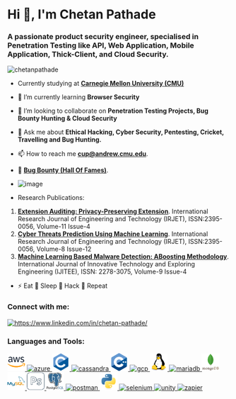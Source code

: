 <h1 align="left">Hi 👋, I'm Chetan Pathade</h1>
<h3 align="left">A passionate product security engineer, specialised in Penetration Testing like API, Web Application, Mobile Application, Thick-Client, and Cloud Security.</h3>

<p align="left"> <img src="https://komarev.com/ghpvc/?username=chetanpathade&label=Profile%20views&color=0e75b6&style=flat" alt="chetanpathade" /> </p>

- Currently studying at **<a href ="https://www.cmu.edu/">Carnegie Mellon University (CMU)</a>**

- 🌱 I’m currently learning **Browser Security**

- 👯 I’m looking to collaborate on **Penetration Testing Projects, Bug Bounty Hunting & Cloud Security**

- 💬 Ask me about **Ethical Hacking, Cyber Security, Pentesting, Cricket, Travelling and Bug Hunting.**

- 📫 How to reach me **cup@andrew.cmu.edu**.

- 🏅 **<a href ="https://drive.google.com/file/d/1E5mlQyjylLvUbJbtWX0AS4p7KhsGiEGs/view">Bug Bounty (Hall Of Fames)</a>**.

- ![image](https://github.com/ChetanPathade/ChetanPathade/assets/39673251/e47e6c77-ba61-43f7-9d74-213d729273db) 


- Research Publications:
1. **<a href ="https://www.irjet.net/archives/V11/i4/IRJET-V11I4401.pdf">Extension Auditing: Privacy-Preserving Extension</a>**. International Research Journal of Engineering and Technology (IRJET), ISSN:2395-0056, Volume-11 Issue-4
2. **<a href ="https://www.irjet.net/archives/V8/i12/IRJET-V8I12210.pdf">Cyber Threats Prediction Using Machine Learning</a>**. International Research Journal of Engineering and Technology (IRJET), ISSN:2395-0056, Volume-8 Issue-12
3. **<a href ="https://www.ijitee.org/wp-content/uploads/papers/v9i4/D1717029420.pdf">Machine Learning Based Malware Detection: ABoosting Methodology</a>**. International Journal of Innovative Technology and Exploring Engineering (IJITEE), ISSN: 2278-3075, Volume-9 Issue-4

- ⚡ Eat :arrows_counterclockwise: Sleep :arrows_counterclockwise: Hack :arrows_counterclockwise: Repeat 

<h3 align="left">Connect with me:</h3>
<p align="left">
<a href="https://linkedin.com/in/chetan-pathade/" target="blank"><img align="center" src="https://raw.githubusercontent.com/rahuldkjain/github-profile-readme-generator/master/src/images/icons/Social/linked-in-alt.svg" alt="https://www.linkedin.com/in/chetan-pathade/" height="30" width="40" /></a>
</p>

<h3 align="left">Languages and Tools:</h3>
<p align="left"> <a href="https://aws.amazon.com" target="_blank" rel="noreferrer"> <img src="https://raw.githubusercontent.com/devicons/devicon/master/icons/amazonwebservices/amazonwebservices-original-wordmark.svg" alt="aws" width="40" height="40"/> </a> <a href="https://azure.microsoft.com/en-in/" target="_blank" rel="noreferrer"> <img src="https://www.vectorlogo.zone/logos/microsoft_azure/microsoft_azure-icon.svg" alt="azure" width="40" height="40"/> </a> <a href="https://www.cprogramming.com/" target="_blank" rel="noreferrer"> <img src="https://raw.githubusercontent.com/devicons/devicon/master/icons/c/c-original.svg" alt="c" width="40" height="40"/> </a> <a href="https://cassandra.apache.org/" target="_blank" rel="noreferrer"> <img src="https://www.vectorlogo.zone/logos/apache_cassandra/apache_cassandra-icon.svg" alt="cassandra" width="40" height="40"/> </a> <a href="https://www.w3schools.com/cpp/" target="_blank" rel="noreferrer"> <img src="https://raw.githubusercontent.com/devicons/devicon/master/icons/cplusplus/cplusplus-original.svg" alt="cplusplus" width="40" height="40"/> </a> <a href="https://cloud.google.com" target="_blank" rel="noreferrer"> <img src="https://www.vectorlogo.zone/logos/google_cloud/google_cloud-icon.svg" alt="gcp" width="40" height="40"/> </a> <a href="https://www.linux.org/" target="_blank" rel="noreferrer"> <img src="https://raw.githubusercontent.com/devicons/devicon/master/icons/linux/linux-original.svg" alt="linux" width="40" height="40"/> </a> <a href="https://mariadb.org/" target="_blank" rel="noreferrer"> <img src="https://www.vectorlogo.zone/logos/mariadb/mariadb-icon.svg" alt="mariadb" width="40" height="40"/> </a> <a href="https://www.mongodb.com/" target="_blank" rel="noreferrer"> <img src="https://raw.githubusercontent.com/devicons/devicon/master/icons/mongodb/mongodb-original-wordmark.svg" alt="mongodb" width="40" height="40"/> </a> <a href="https://www.mysql.com/" target="_blank" rel="noreferrer"> <img src="https://raw.githubusercontent.com/devicons/devicon/master/icons/mysql/mysql-original-wordmark.svg" alt="mysql" width="40" height="40"/> </a> <a href="https://www.photoshop.com/en" target="_blank" rel="noreferrer"> <img src="https://raw.githubusercontent.com/devicons/devicon/master/icons/photoshop/photoshop-line.svg" alt="photoshop" width="40" height="40"/> </a> <a href="https://www.postgresql.org" target="_blank" rel="noreferrer"> <img src="https://raw.githubusercontent.com/devicons/devicon/master/icons/postgresql/postgresql-original-wordmark.svg" alt="postgresql" width="40" height="40"/> </a> <a href="https://postman.com" target="_blank" rel="noreferrer"> <img src="https://www.vectorlogo.zone/logos/getpostman/getpostman-icon.svg" alt="postman" width="40" height="40"/> </a> <a href="https://www.python.org" target="_blank" rel="noreferrer"> <img src="https://raw.githubusercontent.com/devicons/devicon/master/icons/python/python-original.svg" alt="python" width="40" height="40"/> </a> <a href="https://www.selenium.dev" target="_blank" rel="noreferrer"> <img src="https://raw.githubusercontent.com/detain/svg-logos/780f25886640cef088af994181646db2f6b1a3f8/svg/selenium-logo.svg" alt="selenium" width="40" height="40"/> </a> <a href="https://unity.com/" target="_blank" rel="noreferrer"> <img src="https://www.vectorlogo.zone/logos/unity3d/unity3d-icon.svg" alt="unity" width="40" height="40"/> </a> <a href="https://zapier.com" target="_blank" rel="noreferrer"> <img src="https://www.vectorlogo.zone/logos/zapier/zapier-icon.svg" alt="zapier" width="40" height="40"/> </a> </p>
